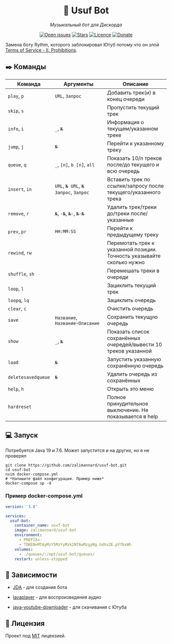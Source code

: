 <div class="myWrapper" align="center" markdown="1">

# :musical_note: Usuf Bot

*Музыкальный бот для Дискорда*

[![Open issues](https://img.shields.io/github/issues/zalimannard/usuf-bot)](https://github.com/zalimannard/usuf-bot/issues)
[![Stars](https://img.shields.io/github/stars/zalimannard/usuf-bot)](https://github.com/zalimannard/usuf-bot)
[![Licence](https://img.shields.io/github/license/zalimannard/usuf-bot)](https://github.com/zalimannard/usuf-bot/blob/main/LICENSE)
[![Donate](https://img.shields.io/badge/donate-(money)-blueviolet)](https://boosty.to/zalimannard)

</div>

Замена боту Rythm, которого заблокировал Ютуб потому что он злой [Terms of Service - II. Prohibitions](https://developers.google.com/youtube/terms/api-services-terms-of-service).

## :black_nib: Команды

| Команда | Аргументы | Описание |
| - | - | - |
| `play`, `p` | `URL`, `Запрос` | Добавить трек(и) в конец очереди |
| `skip`, `s` |  | Пропустить текущий трек |
| `info`, `i` | `_`, `№` | Информация о текущем/указанном треке |
| `jump`, `j` | `№` | Перейти к указанному треку |
| `queue`, `q` | `_`, `[n]`, `b [n]`, `all` | Показать 10/n треков после/до текущего и всю очередь |
| `insert`, `in` | `URL`, `№ URL`, `№ Запрос`, `Запрос` | Вставить трек по ссылке/запросу после текущего/указанного трека |
| `remove`, `r` | `№`, `-№`, `№-`, `№-№` | Удалить трек/треки до/треки после/указанные |
| `prev`, `pr` | `HH:MM:SS` | Перейти к предыдущему треку |
| `rewind`, `rw` |  | Перемотать трек к указанной позиции. Точность указывайте сколько нужно |
| `shuffle`, `sh` |  | Перемешать треки в очереди |
| `loop`, `l` |  | Зациклить текущий трек |
| `loopq`, `lq` |  | Зациклить очередь |
| `clear`, `c` |  | Очистить очередь |
| `save` | `Название`, `Название~Описание` | Сохранить текущую очередь |
| `show` | `_`, `№` | Показать список сохранённых очередей/вывести 10 треков указанной |
| `load` | `№` | Запустить указанную сохранённую очередь |
| `deletesavedqueue` | `№` | Удалить очередь из сохранённых |
| `help`, `h` |  | Открыть это меню |
| `hardreset` |  | Полное принудительное выключение. Не показывается в help |

## :computer: Запуск

Потребуется Java 19 и 7.6. Может запустится и на других, но я не проверял

```shell
git clone https://github.com/zalimannard/usuf-bot.git
cd usuf-bot
nvim docker-compose.yml
# *Напишите файл конфигурации. Пример ниже*
docker-compose up -d
```

### Пример docker-compose.yml

```yml
version: '3.8'

services:
  usuf-bot:
    container_name: usuf-bot
    image: zalimannard/usuf-bot
    environment:
      - PREFIX=-
      - TOKEN=MTAyMzY5MzYyMzk2NTAwMzgyNg.G4Xv2E.pYfbxWh
    volumes:
      - ./queues/:/opt/usuf-bot/queues/
    restart: unless-stopped
```

## :syringe: Зависимости

- [JDA](https://github.com/DV8FromTheWorld/JDA) - для создания бота
- [lavaplayer](https://github.com/sedmelluq/lavaplayer) - для воспроизведения аудио

- [java-youtube-downloader](https://github.com/sealedtx/java-youtube-downloader) - для скачивания с Ютуба

## :pencil: Лицензия

Проект под [MIT](https://github.com/zalimannard/usuf-bot/blob/main/LICENSE) лицензией.
